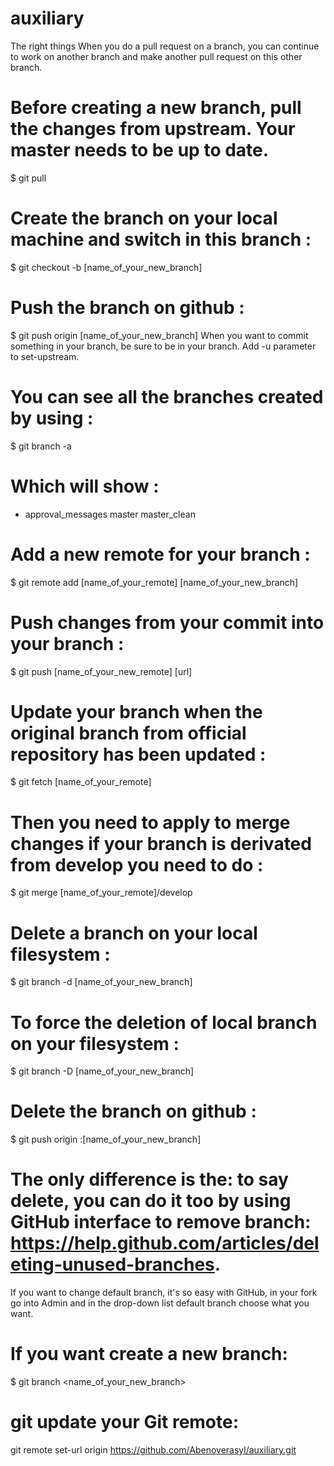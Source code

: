 # auxiliary
The right things
When you do a pull request on a branch, you can continue to work on another branch and make another pull request on this other branch.

# Before creating a new branch, pull the changes from upstream. Your master needs to be up to date.

$ git pull
# Create the branch on your local machine and switch in this branch :

$ git checkout -b [name_of_your_new_branch]
# Push the branch on github :

$ git push origin [name_of_your_new_branch]
When you want to commit something in your branch, be sure to be in your branch. Add -u parameter to set-upstream.

# You can see all the branches created by using :

$ git branch -a
# Which will show :

* approval_messages
  master
  master_clean
# Add a new remote for your branch :

$ git remote add [name_of_your_remote] [name_of_your_new_branch]
# Push changes from your commit into your branch :

$ git push [name_of_your_new_remote] [url]
# Update your branch when the original branch from official repository has been updated :

$ git fetch [name_of_your_remote]
# Then you need to apply to merge changes if your branch is derivated from develop you need to do :

$ git merge [name_of_your_remote]/develop
# Delete a branch on your local filesystem :

$ git branch -d [name_of_your_new_branch]
# To force the deletion of local branch on your filesystem :

$ git branch -D [name_of_your_new_branch]
# Delete the branch on github :

$ git push origin :[name_of_your_new_branch]
# The only difference is the: to say delete, you can do it too by using GitHub interface to remove branch: https://help.github.com/articles/deleting-unused-branches.

If you want to change default branch, it's so easy with GitHub, in your fork go into Admin and in the drop-down list default branch choose what you want.

# If you want create a new branch:

$ git branch <name_of_your_new_branch>

# git update your Git remote:
git remote set-url origin https://github.com/Abenoverasyl/auxiliary.git
